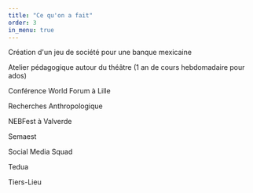 ```yaml
---
title: "Ce qu'on a fait"
order: 3
in_menu: true
---
```

Création d'un jeu de société pour une banque mexicaine 

Atelier pédagogique autour du théâtre (1 an de cours hebdomadaire pour ados)

Conférence World Forum à Lille 

Recherches Anthropologique 

NEBFest à Valverde 

Semaest

Social Media Squad

Tedua 

Tiers-Lieu 